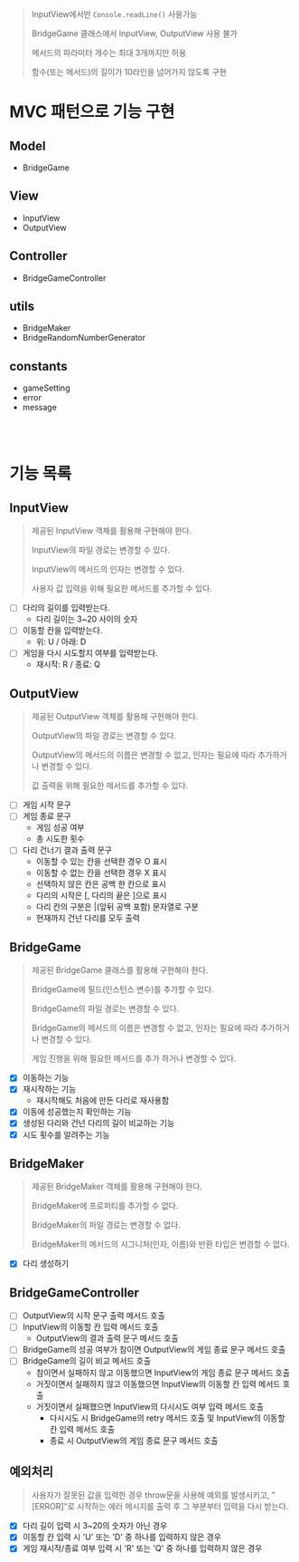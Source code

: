 > InputView에서만 `Console.readLine()` 사용가능
>
> BridgeGame 클래스에서 InputView, OutputView 사용 불가
>
> 메서드의 파라미터 개수는 최대 3개까지만 허용
>
> 함수(또는 메서드)의 길이가 10라인을 넘어가지 않도록 구현

# MVC 패턴으로 기능 구현

## Model

- BridgeGame

## View

- InputView
- OutputView

## Controller

- BridgeGameController

## utils

- BridgeMaker
- BridgeRandomNumberGenerator

## constants

- gameSetting
- error
- message

<br>
<br>

# 기능 목록

## InputView

> 제공된 InputView 객체를 활용해 구현해야 한다.
>
> InputView의 파일 경로는 변경할 수 있다.
>
> InputView의 메서드의 인자는 변경할 수 있다.
>
> 사용자 값 입력을 위해 필요한 메서드를 추가할 수 있다.

- [ ] 다리의 길이를 입력받는다.
  - 다리 길이는 3~20 사이의 숫자
- [ ] 이동할 칸을 입력받는다.
  - 위: U / 아래: D
- [ ] 게임을 다시 시도할지 여부를 입력받는다.
  - 재시작: R / 종료: Q

## OutputView

> 제공된 OutputView 객체를 활용해 구현해야 한다.
>
> OutputView의 파일 경로는 변경할 수 있다.
>
> OutputView의 메서드의 이름은 변경할 수 없고, 인자는 필요에 따라 추가하거나 변경할 수 있다.
>
> 값 출력을 위해 필요한 메서드를 추가할 수 있다.

- [ ] 게임 시작 문구
- [ ] 게임 종료 문구
  - 게임 성공 여부
  - 총 시도한 횟수
- [ ] 다리 건너기 결과 출력 문구
  - 이동할 수 있는 칸을 선택한 경우 O 표시
  - 이동할 수 없는 칸을 선택한 경우 X 표시
  - 선택하지 않은 칸은 공백 한 칸으로 표시
  - 다리의 시작은 [, 다리의 끝은 ]으로 표시
  - 다리 칸의 구분은 |(앞뒤 공백 포함) 문자열로 구분
  - 현재까지 건넌 다리를 모두 출력

## BridgeGame

> 제공된 BridgeGame 클래스를 활용해 구현해야 한다.
>
> BridgeGame에 필드(인스턴스 변수)를 추가할 수 있다.
>
> BridgeGame의 파일 경로는 변경할 수 있다.
>
> BridgeGame의 메서드의 이름은 변경할 수 없고, 인자는 필요에 따라 추가하거나 변경할 수 있다.
>
> 게임 진행을 위해 필요한 메서드를 추가 하거나 변경할 수 있다.

- [x] 이동하는 기능
- [x] 재시작하는 기능
  - 재시작해도 처음에 만든 다리로 재사용함
- [x] 이동에 성공했는지 확인하는 기능
- [x] 생성된 다리와 건넌 다리의 길이 비교하는 기능
- [x] 시도 횟수를 알려주는 기능

## BridgeMaker

> 제공된 BridgeMaker 객체를 활용해 구현해야 한다.
>
> BridgeMaker에 프로퍼티를 추가할 수 없다.
>
> BridgeMaker의 파일 경로는 변경할 수 없다.
>
> BridgeMaker의 메서드의 시그니처(인자, 이름)와 반환 타입은 변경할 수 없다.

- [x] 다리 생성하기

## BridgeGameController

- [ ] OutputView의 시작 문구 출력 메서드 호출
- [ ] InputView의 이동할 칸 입력 메서드 호출
  - OutputView의 결과 출력 문구 메서드 호출
- [ ] BridgeGame의 성공 여부가 참이면 OutputView의 게임 종료 문구 메서드 호출
- [ ] BridgeGame의 길이 비교 메서드 호출
  - 참이면서 실패하지 않고 이동했으면 InputView의 게임 종료 문구 메서드 호출
  - 거짓이면서 실패하지 않고 이동했으면 InputView의 이동할 칸 입력 메서드 호출
  - 거짓이면서 실패했으면 InputView의 다시시도 여부 입력 메서드 호출
    - 다시시도 시 BridgeGame의 retry 메서드 호출 및 InputView의 이동할 칸 입력 메서드 호출
    - 종료 시 OutputView의 게임 종료 문구 메서드 호출

## 예외처리

> 사용자가 잘못된 값을 입력한 경우 throw문을 사용해 예외를 발생시키고, "[ERROR]"로 시작하는 에러 메시지를 출력 후 그 부분부터 입력을 다시 받는다.

- [x] 다리 길이 입력 시 3~20의 숫자가 아닌 경우
- [x] 이동할 칸 입력 시 'U' 또는 'D' 중 하나를 입력하지 않은 경우
- [x] 게임 재시작/종료 여부 입력 시 'R' 또는 'Q' 중 하나를 입력하지 않은 경우
